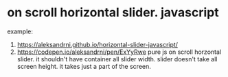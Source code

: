 # on scroll horizontal slider. javascript
example: 
1. https://aleksandrni.github.io/horizontal-slider-javascript/
2. https://codepen.io/aleksandrni/pen/ExYyRwe
pure js
on scroll horzontal slider.
it shouldn't have container all slider width.
slider doesn't take all screen height.
it takes just a part of the screen.


